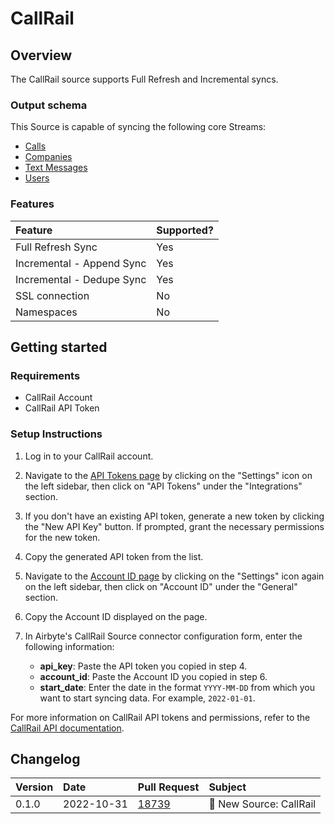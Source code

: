 # CallRail

## Overview

The CallRail source supports Full Refresh and Incremental syncs.

### Output schema

This Source is capable of syncing the following core Streams:

* [Calls](https://apidocs.callrail.com/#calls)
* [Companies](https://apidocs.callrail.com/#companies)
* [Text Messages](https://apidocs.callrail.com/#text-messages)
* [Users](https://apidocs.callrail.com/#users)

### Features

| Feature | Supported? |
| :--- |:-----------|
| Full Refresh Sync | Yes        |
| Incremental - Append Sync | Yes        |
| Incremental - Dedupe Sync | Yes        |
| SSL connection | No         |
| Namespaces | No         |

## Getting started

### Requirements

* CallRail Account
* CallRail API Token

### Setup Instructions

1. Log in to your CallRail account.

2. Navigate to the [API Tokens page](https://www.callrail.com/settings/api-tokens/) by clicking on the "Settings" icon on the left sidebar, then click on "API Tokens" under the "Integrations" section.

3. If you don't have an existing API token, generate a new token by clicking the "New API Key" button. If prompted, grant the necessary permissions for the new token.

4. Copy the generated API token from the list.

5. Navigate to the [Account ID page](https://www.callrail.com/settings/account-id/) by clicking on the "Settings" icon again on the left sidebar, then click on "Account ID" under the "General" section.

6. Copy the Account ID displayed on the page.

7. In Airbyte's CallRail Source connector configuration form, enter the following information:

    - **api_key**: Paste the API token you copied in step 4.
    - **account_id**: Paste the Account ID you copied in step 6.
    - **start_date**: Enter the date in the format `YYYY-MM-DD` from which you want to start syncing data. For example, `2022-01-01`.

For more information on CallRail API tokens and permissions, refer to the [CallRail API documentation](https://apidocs.callrail.com/#introduction).

## Changelog

| Version | Date       | Pull Request                                            | Subject                           |
| :--- |:-----------|:--------------------------------------------------------|:----------------------------------|
| 0.1.0 | 2022-10-31 | [18739](https://github.com/airbytehq/airbyte/pull/18739) | 🎉 New Source: CallRail                  |